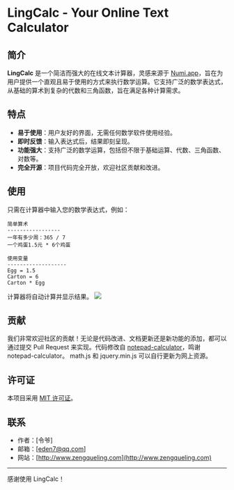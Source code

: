 # LingCalc - Your Online Text Calculator

## 简介

**LingCalc** 是一个简洁而强大的在线文本计算器，灵感来源于 [Numi.app](https://www.numi.app/)，旨在为用户提供一个直观且易于使用的方式来执行数学运算。它支持广泛的数学表达式，从基础的算术到复杂的代数和三角函数，旨在满足各种计算需求。

## 特点

- **易于使用**：用户友好的界面，无需任何数学软件使用经验。
- **即时反馈**：输入表达式后，结果即刻呈现。
- **功能强大**：支持广泛的数学运算，包括但不限于基础运算、代数、三角函数、对数等。
- **完全开源**：项目代码完全开放，欢迎社区贡献和改进。

## 使用

只需在计算器中输入您的数学表达式，例如：
```
简单算术
-----------------
一年有多少周：365 / 7 
一个鸡蛋1.5元 * 6个鸡蛋 

使用变量
-------------------
Egg = 1.5 
Carton = 6 
Carton * Egg 
```
计算器将自动计算并显示结果。
![](https://cal.zengqueling.com/LingCalc-screenshot.png)



## 贡献

我们非常欢迎社区的贡献！无论是代码改进、文档更新还是新功能的添加，都可以通过提交 Pull Request 来实现。代码修改自 [notepad-calculator](https://github.com/lukasgeiter/notepad-calculator)，鸣谢 notepad-calculator。
math.js 和 jquery.min.js 可以自行更新为网上资源。

## 许可证

本项目采用 [MIT 许可证](LICENSE)。

## 联系

- 作者：[令爷]
- 邮箱：[eden7@qq.com]
- 网站：[http://www.zengqueling.com](http://www.zengqueling.com)

---
感谢使用 LingCalc！
